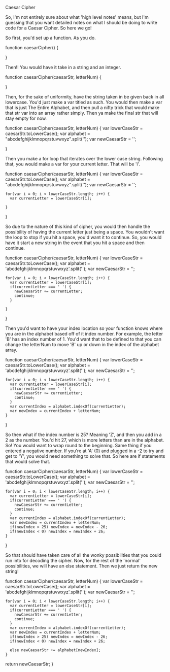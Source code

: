 Caesar Cipher

So, I'm not entirely sure about what 'high level notes' means, but I'm guessing that you want detailed notes on what I should be doing to write code for a Caesar Cipher. So here we go!

So first, you'd set up a function. As you do.

function caesarCipher() {


}

Then!! You would have it take in a string and an integer.

function caesarCipher(caesarStr, letterNum) {


}

Then, for the sake of uniformity, have the string taken in be given back in all lowercase. You'd just make a var titled as such. You would then make a var that is just The Entire Alphabet, and then pull a nifty trick that would make that str var into an array rather simply. Then ya make the final str that will stay empty for now.

function caesarCipher(caesarStr, letterNum) {
    var lowerCaseStr = caesarStr.toLowerCase();
    var alphabet = "abcdefghijklmnopqrstuvwxyz".split('');
    var newCaesarStr = '';

}

Then you make a for loop that iterates over the lower case string. Following that, you would make a var for your current letter. That will be 'i'.

function caesarCipher(caesarStr, letterNum) {
    var lowerCaseStr = caesarStr.toLowerCase();
    var alphabet = "abcdefghijklmnopqrstuvwxyz".split('');
    var newCaesarStr = '';

    for(var i = 0; i < lowerCaseStr.length; i++) {
      var currentLetter = lowerCaseStr[i];

    }

}

So due to the nature of this kind of cipher, you would then handle the possibility of having the current letter just being a space. You wouldn't want the loop to stop if you hit a space, you'd want it to continue. So, you would have it start a new string in the event that you hit a space and then continue.

function caesarCipher(caesarStr, letterNum) {
    var lowerCaseStr = caesarStr.toLowerCase();
    var alphabet = 'abcdefghijklmnopqrstuvwxyz'.split('');
    var newCaesarStr = '';

    for(var i = 0; i < lowerCaseStr.length; i++) {
      var currentLetter = lowerCaseStr[i];
      if(currentLetter === ' ') {
        newCaesarStr += currentLetter;
        continue;
      }

    }

}

Then you'd want to have your index location so your function knows where you are in the alphabet based off of it index number. For example, the letter 'B' has an index number of 1. You'd want that to be defined to that you can change the letterNum to move 'B' up or down in the index of the alphabet array.

function caesarCipher(caesarStr, letterNum) {
    var lowerCaseStr = caesarStr.toLowerCase();
    var alphabet = 'abcdefghijklmnopqrstuvwxyz'.split('');
    var newCaesarStr = '';

    for(var i = 0; i < lowerCaseStr.length; i++) {
      var currentLetter = lowerCaseStr[i];
      if(currentLetter === ' ') {
        newCaesarStr += currentLetter;
        continue;
      }
      var currentIndex = alphabet.indexOf(currentLetter);
      var newIndex = currentIndex + letterNum;
    }

}

So then what if the index number is 25? Meaning 'Z', and then you add in a 2 as the number. You'd hit 27, which is more letters than are in the alphabet. So! You would want to wrap round to the beginning. Same thing if you entered a negative number. If you're at 'A' (0) and plugged in a -2 to try and get to 'Y', you would need something to solve that. So here are if statements that would solve that.

function caesarCipher(caesarStr, letterNum) {
    var lowerCaseStr = caesarStr.toLowerCase();
    var alphabet = 'abcdefghijklmnopqrstuvwxyz'.split('');
    var newCaesarStr = '';

    for(var i = 0; i < lowerCaseStr.length; i++) {
      var currentLetter = lowerCaseStr[i];
      if(currentLetter === ' ') {
        newCaesarStr += currentLetter;
        continue;
      }
      var currentIndex = alphabet.indexOf(currentLetter);
      var newIndex = currentIndex + letterNum;
      if(newIndex > 25) newIndex = newIndex - 26;
      if(newIndex < 0) newIndex = newIndex + 26;
    }

}


So that should have taken care of all the wonky possibilities that you could run into for decoding the cipher. Now, for the rest of the 'normal' possibilities, we will have an else statement. Then we just return the new string!

function caesarCipher(caesarStr, letterNum) {
    var lowerCaseStr = caesarStr.toLowerCase();
    var alphabet = 'abcdefghijklmnopqrstuvwxyz'.split('');
    var newCaesarStr = '';

    for(var i = 0; i < lowerCaseStr.length; i++) {
      var currentLetter = lowerCaseStr[i];
      if(currentLetter === ' ') {
        newCaesarStr += currentLetter;
        continue;
      }
      var currentIndex = alphabet.indexOf(currentLetter);
      var newIndex = currentIndex + letterNum;
      if(newIndex > 25) newIndex = newIndex - 26;
      if(newIndex < 0) newIndex = newIndex + 26;

      else newCaesarStr += alphabet[newIndex];
    }
  return newCaesarStr;
}
